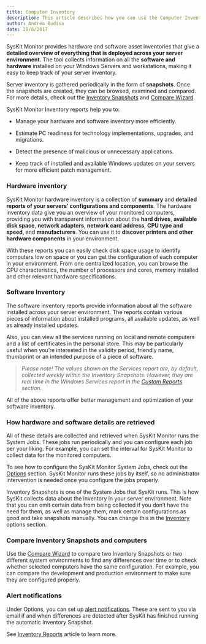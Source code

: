 ```yaml
---
title: Computer Inventory
description: This article describes how you can use the Computer Inventory reports to gather a detailed overview of everything that is deployed accross your server environment.
author: Andrea Budisa
date: 28/6/2017
---
```

SysKit Monitor provides hardware and software asset inventories that give a **detailed overview of everything that is deployed across your server environment**. The tool collects information on all the **software and hardware** installed on your Windows Servers and workstations, making it easy to keep track of your server inventory.

Server inventory is gathered periodically in the form of **snapshots**. Once the snapshots are created, they can be browsed, examined and compared. For more details, check out the [Inventory Snapshots](#internal/get-to-know-syskit-monitor/backstage-screen/configuration/options) and [Compare Wizard](#internal/get-to-know-syskit-monitor/reports/inventory-reports/compare-wizard).

SysKit Monitor Inventory reports help you to:
* Manage your hardware and software inventory more efficiently.

* Estimate PC readiness for technology implementations, upgrades, and migrations.

* Detect the presence of malicious or unnecessary applications.

* Keep track of installed and available Windows updates on your servers for more efficient patch management.

### Hardware inventory

SysKit Monitor hardware inventory is a collection of **summary** and **detailed reports of your servers’ configurations and components**. The hardware inventory data give you an overview of your monitored computers, providing you with transparent information about the **hard drives**, **available disk space**, **network adapters**, **network card address**, **CPU type and speed**, and **manufacturers**. You can use it to **discover printers and other hardware components** in your environment.

With these reports you can easily check disk space usage to identify computers low on space or you can get the configuration of each computer in your environment. From one centralized location, you can browse the CPU characteristics, the number of processors and cores, memory installed and other relevant hardware specifications.

### Software Inventory 

The software inventory reports provide information about all the software installed across your server environment. The reports contain various pieces of information about installed programs, all available updates, as well as already installed updates. 

Also, you can view all the services running on local and remote computers and a list of certificates in the personal store. This may be particularly useful when you’re interested in the validity period, friendly name, thumbprint or an intended purpose of a piece of software.

> *Please note! The values shown on the Services report are, by default, collected weekly within the Inventory Snapshots. However, they are real time in the Windows Services report in the [Custom Reports](#internal/get-to-know-syskit-monitor/reports/custom-reports) section.*

All of the above reports offer better management and optimization of your software inventory.

### How hardware and software details are retrieved

All of these details are collected and retrieved when SysKit Monitor runs the System Jobs. These jobs run periodically and you can configure each job per your liking. For example, you can set the interval for SysKit Monitor to collect data for the monitored computers.

To see how to configure the SysKit Monitor System Jobs, check out the [Options](#internal/get-to-know-syskit-monitor/backstage-screen/configuration/options) section. SysKit Monitor runs these jobs by itself, so no administrator intervention is needed once you configure the jobs properly.

Inventory Snapshots is one of the System Jobs that SysKit runs. This is how SysKit collects data about the inventory in your server environment. Note that you can omit certain data from being collected if you don’t have the need for them, as well as manage them, mark certain configurations as good and take snapshots manually. You can change this in the [Inventory](#internal/get-to-know-syskit-monitor/backstage-screen/configuration/options) options section.

### Compare Inventory Snapshots and computers

Use the [Compare Wizard](#internal/get-to-know-syskit-monitor/reports/inventory-reports/compare-wizard) to compare two Inventory Snapshots or two different system environments to find any differences over time or to check whether selected computers have the same configuration. For example, you can compare the development and production environment to make sure they are configured properly.

### Alert notifications

Under Options, you can set up [alert notifications](#internal/get-to-know-syskit-monitor/backstage-screen/configuration/options). These are sent to you via email if and when differences are detected after SysKit has finished running the automatic Inventory Snapshot.

See [Inventory Reports](#internal/get-to-know-syskit-monitor/reports/inventory-reports) article to learn more.
